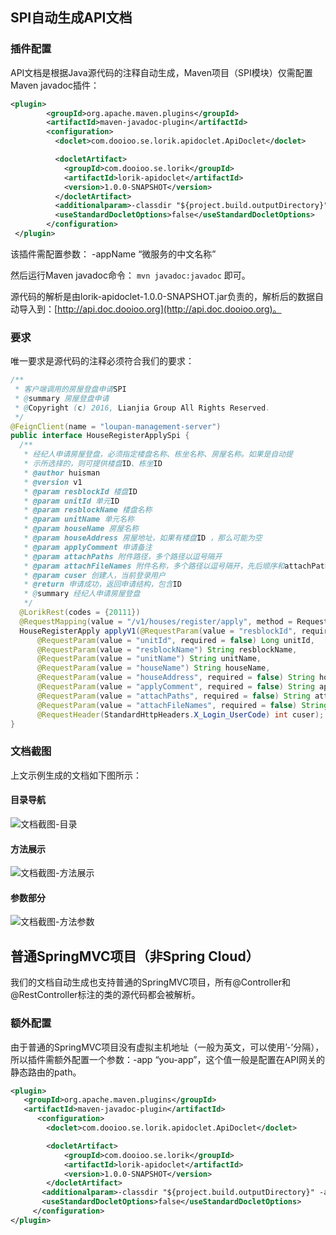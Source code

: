 <!-- toc -->
## SPI自动生成API文档
### 插件配置
API文档是根据Java源代码的注释自动生成，Maven项目（SPI模块）仅需配置Maven javadoc插件：
```xml
<plugin>
        <groupId>org.apache.maven.plugins</groupId>
        <artifactId>maven-javadoc-plugin</artifactId>
        <configuration>
          <doclet>com.dooioo.se.lorik.apidoclet.ApiDoclet</doclet>

          <docletArtifact>
            <groupId>com.dooioo.se.lorik</groupId>
            <artifactId>lorik-apidoclet</artifactId>
            <version>1.0.0-SNAPSHOT</version>
          </docletArtifact>
          <additionalparam>-classdir "${project.build.outputDirectory}" -appName "${project.name}"</additionalparam>
          <useStandardDocletOptions>false</useStandardDocletOptions>
        </configuration>
 </plugin>
```

该插件需配置参数：
  -appName “微服务的中文名称”
  
然后运行Maven javadoc命令： `mvn javadoc:javadoc` 即可。

源代码的解析是由lorik-apidoclet-1.0.0-SNAPSHOT.jar负责的，解析后的数据自动导入到：[http://api.doc.dooioo.org](http://api.doc.dooioo.org)。

### 要求
唯一要求是源代码的注释必须符合我们的要求：
``` java
/**
 * 客户端调用的房屋登盘申请SPI
 * @summary 房屋登盘申请
 * @Copyright (c) 2016, Lianjia Group All Rights Reserved.
 */
@FeignClient(name = "loupan-management-server")
public interface HouseRegisterApplySpi {
  /**
   * 经纪人申请房屋登盘，必须指定楼盘名称、栋坐名称、房屋名称。如果是自动提
   * 示所选择的，则可提供楼盘ID、栋坐ID
   * @author huisman
   * @version v1
   * @param resblockId 楼盘ID
   * @param unitId 单元ID
   * @param resblockName 楼盘名称
   * @param unitName 单元名称
   * @param houseName 房屋名称
   * @param houseAddress 房屋地址，如果有楼盘ID ，那么可能为空
   * @param applyComment 申请备注
   * @param attachPaths 附件路径，多个路径以逗号隔开
   * @param attachFileNames 附件名称，多个路径以逗号隔开，先后顺序和attachPaths相同
   * @param cuser 创建人，当前登录用户
   * @return 申请成功，返回申请结构，包含ID
   * @summary 经纪人申请房屋登盘
   */
  @LorikRest(codes = {20111})
  @RequestMapping(value = "/v1/houses/register/apply", method = RequestMethod.POST)
  HouseRegisterApply applyV1(@RequestParam(value = "resblockId", required = false) Long resblockId,
      @RequestParam(value = "unitId", required = false) Long unitId,
      @RequestParam(value = "resblockName") String resblockName,
      @RequestParam(value = "unitName") String unitName,
      @RequestParam(value = "houseName") String houseName,
      @RequestParam(value = "houseAddress", required = false) String houseAddress,
      @RequestParam(value = "applyComment", required = false) String applyComment,
      @RequestParam(value = "attachPaths", required = false) String attachPaths,
      @RequestParam(value = "attachFileNames", required = false) String attachFileNames,
      @RequestHeader(StandardHttpHeaders.X_Login_UserCode) int cuser);
}
```

### 文档截图
上文示例生成的文档如下图所示：
#### 目录导航
![文档截图-目录]({{book.imagePath}}/parts/chapter2/images/spi-summary-page-left.png)

#### 方法展示
![文档截图-方法展示]({{book.imagePath}}/parts/chapter2/images/spi-method-page-header.png)


#### 参数部分
![文档截图-方法参数]({{book.imagePath}}/parts/chapter2/images/spi-method-page-body.png)


## 普通SpringMVC项目（非Spring Cloud）
我们的文档自动生成也支持普通的SpringMVC项目，所有@Controller和@RestController标注的类的源代码都会被解析。

### 额外配置
由于普通的SpringMVC项目没有虚拟主机地址（一般为英文，可以使用’-’分隔），所以插件需额外配置一个参数：-app “you-app”，这个值一般是配置在API网关的静态路由的path。
``` xml
<plugin>
   <groupId>org.apache.maven.plugins</groupId>
   <artifactId>maven-javadoc-plugin</artifactId>
	  <configuration>
		<doclet>com.dooioo.se.lorik.apidoclet.ApiDoclet</doclet>

		<docletArtifact>
		    <groupId>com.dooioo.se.lorik</groupId>
			<artifactId>lorik-apidoclet</artifactId>
			<version>1.0.0-SNAPSHOT</version>
		</docletArtifact>
	   <additionalparam>-classdir "${project.build.outputDirectory}" -app "you-app” -appName "${project.name}"</additionalparam>
	   <useStandardDocletOptions>false</useStandardDocletOptions>
	 </configuration>
</plugin>
```